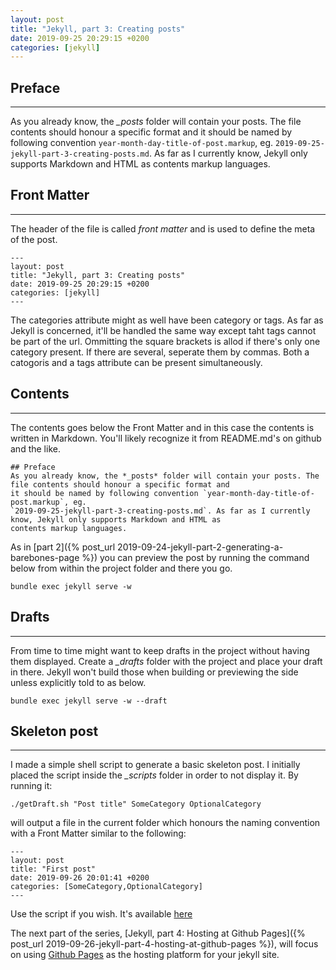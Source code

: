 ```yaml
---
layout: post
title: "Jekyll, part 3: Creating posts"
date: 2019-09-25 20:29:15 +0200
categories: [jekyll]
---
```


## Preface
---
As you already know, the *_posts* folder will contain your posts. The file contents should honour a specific format and
it should be named by following convention `year-month-day-title-of-post.markup`, eg. `2019-09-25-jekyll-part-3-creating-posts.md`. As far as I currently know, Jekyll only supports Markdown and HTML as
contents markup languages.

## Front Matter
---
The header of the file is called *front matter* and is used to define the meta of the post.
```
---
layout: post
title: "Jekyll, part 3: Creating posts"
date: 2019-09-25 20:29:15 +0200
categories: [jekyll]
---
```
The categories attribute might as well have been category or tags. As far as Jekyll is concerned, it'll be handled the
same way except taht tags cannot be part of the url. Ommitting the square brackets is allod if there's only one category
present. If there are several, seperate them by commas. Both a catogoris and a tags attribute can be present
simultaneously.

## Contents
---
The contents goes below the Front Matter and in this case the contents is written in Markdown. You'll likely recognize
it from README.md's on github and the like.

```
## Preface
As you already know, the *_posts* folder will contain your posts. The file contents should honour a specific format and
it should be named by following convention `year-month-day-title-of-post.markup`, eg.
`2019-09-25-jekyll-part-3-creating-posts.md`. As far as I currently know, Jekyll only supports Markdown and HTML as
contents markup languages.
```

As in [part 2]({% post_url 2019-09-24-jekyll-part-2-generating-a-barebones-page %}) you can preview the post by running
the command below from within the project folder and there you go.

```
bundle exec jekyll serve -w
```

## Drafts
---
From time to time might want to keep drafts in the project without having them displayed. Create a *_drafts* folder with
the project and place your draft in there. Jekyll won't build those when building or previewing the side unless
explicitly told to as below.
```
bundle exec jekyll serve -w --draft
```

## Skeleton post
---
I made a simple shell script to generate a basic skeleton post. I initially placed the script inside the *_scripts*
folder in order to not display it. By running it:

```
./getDraft.sh "Post title" SomeCategory OptionalCategory
```

will output a file in the current folder which honours the naming convention with a Front Matter similar to the
following:

```
---
layout: post
title: "First post"
date: 2019-09-26 20:01:41 +0200
categories: [SomeCategory,OptionalCategory]
---
```

Use the script if you wish. It's available [here](https://github.com/ndlarsen/ndlarsen.github.io/blob/master/_scripts/genDraft.sh)

The next part of the series, [Jekyll, part 4: Hosting at Github Pages]({% post_url 2019-09-26-jekyll-part-4-hosting-at-github-pages %}), will focus on using [Github Pages](https://pages.github.com/) as
the hosting platform for your jekyll site.
